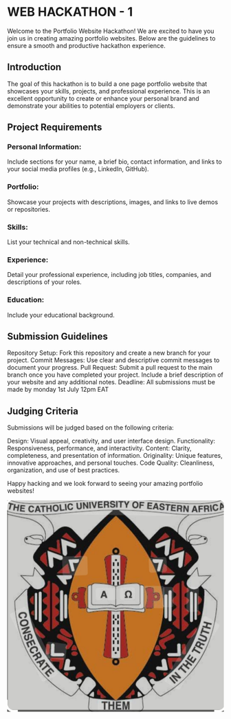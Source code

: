 # WEB HACKATHON - 1
Welcome to the Portfolio Website Hackathon! We are excited to have you join us in creating amazing portfolio websites. Below are the guidelines to ensure a smooth and productive hackathon experience.

## Introduction
The goal of this hackathon is to build a one page portfolio website that showcases your skills, projects, and professional experience. This is an excellent opportunity to create or enhance your personal brand and demonstrate your abilities to potential employers or clients.

## Project Requirements
### Personal Information: 
Include sections for your name, a brief bio, contact information, and links to your social media profiles (e.g., LinkedIn, GitHub).

### Portfolio: 
Showcase your projects with descriptions, images, and links to live demos or repositories.

### Skills: 
List your technical and non-technical skills.

### Experience: 
Detail your professional experience, including job titles, companies, and descriptions of your roles.

### Education: 
Include your educational background.

## Submission Guidelines
Repository Setup: Fork this repository and create a new branch for your project.
Commit Messages: Use clear and descriptive commit messages to document your progress.
Pull Request: Submit a pull request to the main branch once you have completed your project. Include a brief description of your website and any additional notes.
Deadline: All submissions must be made by monday 1st July 12pm EAT

## Judging Criteria
Submissions will be judged based on the following criteria:

Design: Visual appeal, creativity, and user interface design.
Functionality: Responsiveness, performance, and interactivity.
Content: Clarity, completeness, and presentation of information.
Originality: Unique features, innovative approaches, and personal touches.
Code Quality: Cleanliness, organization, and use of best practices.

Happy hacking and we look forward to seeing your amazing portfolio websites!

![ER diagram](https://github.com/LisaOgutu/may-2024-web-hackathon-1/blob/main/image1.png)

